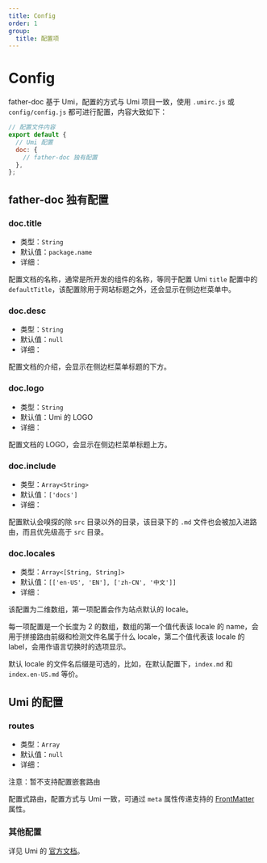 ```yaml
---
title: Config
order: 1
group:
  title: 配置项
---
```


# Config

father-doc 基于 Umi，配置的方式与 Umi 项目一致，使用 `.umirc.js` 或 `config/config.js` 都可进行配置，内容大致如下：

```js
// 配置文件内容
export default {
  // Umi 配置
  doc: {
    // father-doc 独有配置
  },
};
```

## father-doc 独有配置

### doc.title

- 类型：`String`
- 默认值：`package.name`
- 详细：

配置文档的名称，通常是所开发的组件的名称，等同于配置 Umi `title` 配置中的 `defaultTitle`，该配置除用于网站标题之外，还会显示在侧边栏菜单中。

### doc.desc

- 类型：`String`
- 默认值：`null`
- 详细：

配置文档的介绍，会显示在侧边栏菜单标题的下方。

### doc.logo

- 类型：`String`
- 默认值：Umi 的 LOGO
- 详细：

配置文档的 LOGO，会显示在侧边栏菜单标题上方。

### doc.include

- 类型：`Array<String>`
- 默认值：`['docs']`
- 详细：

配置默认会嗅探的除 `src` 目录以外的目录，该目录下的 `.md` 文件也会被加入进路由，而且优先级高于 `src` 目录。

### doc.locales

- 类型：`Array<[String, String]>`
- 默认值：`[['en-US', 'EN'], ['zh-CN', '中文']]`
- 详细：

该配置为二维数组，第一项配置会作为站点默认的 locale。

每一项配置是一个长度为 2 的数组，数组的第一个值代表该 locale 的 name，会用于拼接路由前缀和检测文件名属于什么 locale，第二个值代表该 locale 的 label，会用作语言切换时的选项显示。

默认 locale 的文件名后缀是可选的，比如，在默认配置下，`index.md` 和 `index.en-US.md` 等价。

## Umi 的配置

### routes

- 类型：`Array`
- 默认值：`null`
- 详细：

<Alert>注意：暂不支持配置嵌套路由</Alert>

配置式路由，配置方式与 Umi 一致，可通过 `meta` 属性传递支持的 <a href="#/config/frontmatter">FrontMatter</a> 属性。

### 其他配置

详见 Umi 的 [官方文档](https://umijs.org/config)。
